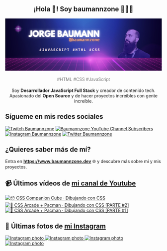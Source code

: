 <p align="center">
   <h2 align="center">¡Hola 👋! Soy baumannzone 👨🏻‍💻</h2>
   <img align="center" src="img/header.png" />
   <h4 align="center" style="font-weight: 300; color: #555;">#HTML #CSS #JavaScript</h4>
</p>

<p align="center" style="margin-bottom: 20px">Soy <strong>Desarrollador JavaScript Full Stack</strong> y creador de contenido tech.
<br/>
Apasionado del <strong>Open Source</strong> y de hacer proyectos increíbles con gente increíble.
</p>

## Sígueme en mis redes sociales

[![Twitch Baumannzone](https://img.shields.io/twitch/status/baumannzone?style=social)](https://twitch.tv/baumannzone)
[![Baumannzone YouTube Channel Subscribers](https://img.shields.io/youtube/channel/subscribers/UCTTj5ztXnGeDRPFVsBp7VMA?style=social)](https://youtube.com/rambitojs)
[![Instagram Baumannzone](https://img.shields.io/badge/Baumannzone--_.svg?label=Instagram&style=social&logo=instagram)](https://instagram.com/baumannzone)
[![Twitter Baumannzone](https://img.shields.io/twitter/follow/Baumannzone?label=Twitter&style=social)](https://twitter.com/baumannzone)

## ¿Quieres saber más de mí?

Entra en **https://www.baumannzone.dev** 🌐 y descubre más sobre mí y mis proyectos.

## 📹 Últimos vídeos de [mi canal de Youtube](https://youtube.com/rambitojs?sub_confirmation=1)


<a href='https://youtu.be/W6xwoSJahA0' target='_blank'>
  <img width='30%' src='https://img.youtube.com/vi/W6xwoSJahA0/mqdefault.jpg' alt='📦 CSS Companion Cube · Dibujando con CSS' />
</a>
<a href='https://youtu.be/9C3NXVXewH8' target='_blank'>
  <img width='30%' src='https://img.youtube.com/vi/9C3NXVXewH8/mqdefault.jpg' alt='👾 CSS Arcade + Pacman · Dibujando con CSS [PARTE #2]' />
</a>
<a href='https://youtu.be/2ahqLdgkSxA' target='_blank'>
  <img width='30%' src='https://img.youtube.com/vi/2ahqLdgkSxA/mqdefault.jpg' alt='👾 CSS Arcade + Pacman · Dibujando con CSS [PARTE #1]' />
</a>

## 📸 Últimas fotos de [mi Instagram](https://instagram.com/baumannzone)


<a href='https://instagram.com/p/C8Ugm59NirN' target='_blank'>
  <img width='20%' src='https://instagram.fdub6-1.fna.fbcdn.net/v/t51.29350-15/448704883_7874925892529430_9120172048430354769_n.jpg?stp=dst-jpg_e35_s1080x1080&_nc_ht=instagram.fdub6-1.fna.fbcdn.net&_nc_cat=106&_nc_ohc=xad55AhLJT0Q7kNvgENV5-M&edm=APU89FABAAAA&ccb=7-5&ig_cache_key=MzM5MjQ3OTgzMDM3NTU0MTQ1Mw%3D%3D.2-ccb7-5&oh=00_AYBvNCzNARWqr4REUwg66jSa2YzrtC8f8z0AKf59EiWqAw&oe=6678857D&_nc_sid=bc0c2c' alt='Instagram photo' />
</a>
<a href='https://instagram.com/p/C8OWHQKN6Be' target='_blank'>
  <img width='20%' src='https://instagram.fdub6-1.fna.fbcdn.net/v/t51.29350-15/446556018_261828867020574_4584631711778854694_n.jpg?stp=dst-jpg_e35_s1080x1080&_nc_ht=instagram.fdub6-1.fna.fbcdn.net&_nc_cat=106&_nc_ohc=qJ2pQots5jkQ7kNvgEBp0xQ&edm=APU89FABAAAA&ccb=7-5&ig_cache_key=MzM5MDc0NDgyNDg2NzQzMDQ5NA%3D%3D.2-ccb7-5&oh=00_AYDfst-mei6DuZH2HfcLjrKiK-5LBpT2x9Hw55vOWXacsQ&oe=66789011&_nc_sid=bc0c2c' alt='Instagram photo' />
</a>
<a href='https://instagram.com/p/C8Jm1zxAE2Y' target='_blank'>
  <img width='20%' src='https://instagram.fdub6-1.fna.fbcdn.net/v/t51.29350-15/448226777_2789403331235474_6063484902521459066_n.jpg?stp=dst-jpg_e35_s1080x1080&_nc_ht=instagram.fdub6-1.fna.fbcdn.net&_nc_cat=102&_nc_ohc=AstOBaigLmEQ7kNvgGBehDv&edm=APU89FABAAAA&ccb=7-5&ig_cache_key=MzM4OTQxMTAxODA1NTYzNDMyOA%3D%3D.2-ccb7-5&oh=00_AYB1nDMHbRbZBg6__bMxsqbyfCKRbyFaibAvZ-u2euOVgQ&oe=66789922&_nc_sid=bc0c2c' alt='Instagram photo' />
</a>
<a href='https://instagram.com/p/C8FjKJatk5a' target='_blank'>
  <img width='20%' src='https://instagram.fdub6-1.fna.fbcdn.net/v/t51.29350-15/448126266_1884612898667706_1152940952515411981_n.jpg?stp=dst-jpg_e35_s1080x1080&_nc_ht=instagram.fdub6-1.fna.fbcdn.net&_nc_cat=106&_nc_ohc=BBlZ_KLJnU0Q7kNvgEWBZwp&edm=APU89FABAAAA&ccb=7-5&ig_cache_key=MzM4ODI2ODkyMzYwMDY1MzkxNA%3D%3D.2-ccb7-5&oh=00_AYBV8B9uqpU3N_Oz8WIaUfB-Z8XtcVCg8_UxgRT4W68-1A&oe=66789E78&_nc_sid=bc0c2c' alt='Instagram photo' />
</a>
